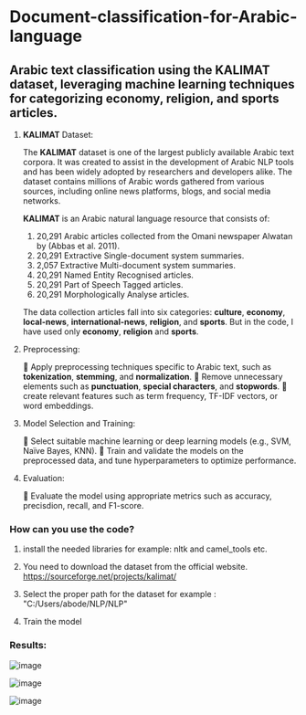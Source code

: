 # Document-classification-for-Arabic-language

  ## Arabic text classification using the KALIMAT dataset, leveraging machine learning techniques for categorizing economy, religion, and sports articles.

  1.  **KALIMAT** Dataset:
     
       The **KALIMAT** dataset is one of the largest publicly available Arabic text corpora. It was created to assist in the development of Arabic NLP tools and has been widely adopted by researchers and developers alike. The dataset contains millions of Arabic words gathered from various sources, including online news platforms, blogs, and social media networks.

       **KALIMAT** is an Arabic natural language resource that consists of:

        1.	20,291 Arabic articles collected from the Omani newspaper Alwatan by (Abbas et al. 2011).
        2.	20,291 Extractive Single-document system summaries.
        3.	2,057 Extractive Multi-document system summaries.
        4.	20,291 Named Entity Recognised articles.
        5.	20,291 Part of Speech Tagged articles.
        6.	20,291 Morphologically Analyse articles.

        The data collection articles fall into six categories:
          **culture**, **economy**, **local-news**, **international-news**, **religion**, and **sports**.
          But in the code, I have used only **economy**, **religion** and **sports**.

  2. Preprocessing:

       	Apply preprocessing techniques specific to Arabic text, such as **tokenization**, **stemming**, and **normalization**.
       	Remove unnecessary elements such as **punctuation**, **special characters**, and **stopwords**.
       	create relevant features such as term frequency, TF-IDF vectors, or word embeddings.
     
  3. Model Selection and Training:

       	Select suitable machine learning or deep learning models (e.g., SVM, Naïve Bayes, KNN).
       	Train and validate the models on the preprocessed data, and tune hyperparameters to optimize performance.

  4. Evaluation:

       	Evaluate the model using appropriate metrics such as accuracy, precisdion, recall, and F1-score.


### How can you use the code?

  1. install the needed libraries for example: nltk and camel_tools etc.

  2. You need to download the dataset from the official website. https://sourceforge.net/projects/kalimat/

  3. Select the proper path for the dataset for example : "C:/Users/abode/NLP/NLP"
       
  4. Train the model

### Results:

  ![image](https://github.com/user-attachments/assets/2c6910f7-0a7b-4019-af7d-8a28ff3fa529)

  ![image](https://github.com/user-attachments/assets/61724090-6fd9-4ff7-b75b-8fab2c612dc3)

  ![image](https://github.com/user-attachments/assets/8ac1187b-cdaa-45aa-903b-be4b29aa9f69)





        
          

      

